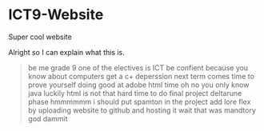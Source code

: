 # ICT9-Website
Super cool website

Alright so I can explain what this is.

>be me
>grade 9
>one of the electives is ICT
>be confient because you know about computers
>get a c+
>deperssion 
>next term comes
>time to prove yourself
>doing good at adobe
>html time
>oh no
>you only know java
>luckily html is not that hard
>time to do final project
>deltarune phase
>hmmmmmm i should put spamton in the project
>add lore
>flex by uploading website to github and hosting it
>wait that was mandtory
>god dammit
